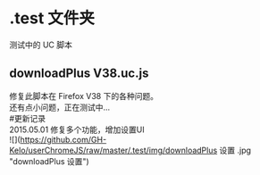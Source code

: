  .test 文件夹   
===================================  
测试中的 UC 脚本

downloadPlus V38.uc.js
----------------------------------- 
修复此脚本在 Firefox V38 下的各种问题。  
还有点小问题，正在测试中...  
#更新记录  
2015.05.01 修复多个功能，增加设置UI  
![](https://github.com/GH-Kelo/userChromeJS/raw/master/.test/img/downloadPlus 设置 .jpg "downloadPlus 设置")  

